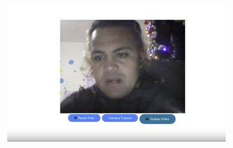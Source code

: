

![](https://raw.githubusercontent.com/urian121/imagenes-proyectos-github/master/tomar-foto-con-php.png)

